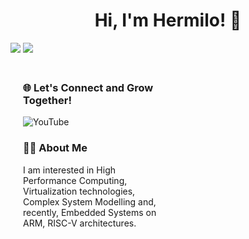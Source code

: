 <h1 align="center">Hi, I'm Hermilo! 👋 </h1>
<img src="https://github-readme-stats.vercel.app/api?username=milocortes&theme=vue-dark&show_icons=true&hide_border=true&count_private=true">
<img src="https://github-readme-streak-stats.herokuapp.com/?user=milocortes&theme=vue-dark&hide_border=true">
<div style="display: flex; justify-content: space-between; align-items: flex-start; margin-top: 20px;">

  <div style="flex: 1; max-width: 45%; text-align: left; margin-left: 20px;">
        <h3>🌐 Let's Connect and Grow Together!</h3>
        <p>
            <a href="https://www.youtube.com/@hermilocortes1197" target="_blank" style="text-decoration: none;">
                <img src="https://img.shields.io/badge/YouTube-Subscribe-red" alt="YouTube">
            </a>
        </p>
                
  <h3>🧑‍💻 About Me</h3>
        <p>
            I am interested in High Performance Computing, Virtualization technologies, Complex System Modelling and, recently, Embedded Systems on ARM, RISC-V architectures. 
        </p>

</div>
